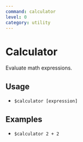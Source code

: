 ```yaml
---
command: calculator
level: 0
category: utility
---
```


# Calculator

Evaluate math expressions.

## Usage

 - `$calculator [expression]`

## Examples

 - `$calculator 2 + 2`
